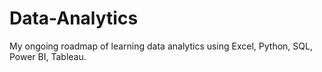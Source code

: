 # Data-Analytics
My ongoing roadmap of learning data analytics using Excel, Python, SQL, Power BI, Tableau.
